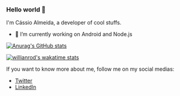 ### Hello world 👋

I'm Cássio Almeida, a developer of cool stuffs.

- 🔭 I’m currently working on Android and Node.js


[![Anurag's GitHub stats](https://github-readme-stats.vercel.app/api?username=kssioalmeida&show_icons=true&theme=cobalt)](https://github.com/kssioalmeida)

[![willianrod's wakatime stats](https://github-readme-stats.vercel.app/api/wakatime?username=kssioalmeida&theme=cobalt)](https://github.com/kssioalmeida)

 If you want to know more about me, follow me on my social medias:

- [Twitter](https://twitter.com/kssioalmeida)
- [LinkedIn](https://www.linkedin.com/in/kssioalmeida/)
